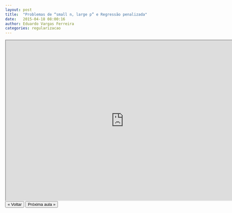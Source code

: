 ```yaml
---
layout: post
title:  "Problemas de “small n, large p” e Regressão penalizada"
date:   2015-04-18 08:00:16
author: Eduardo Vargas Ferreira
categories: regularizacao 
---
```


<center>
<iframe width="760" height="515" src="https://www.youtube.com/embed/tm5jp2lluS0?autoplay=0"> </iframe>
</center>

<FORM>
<INPUT Type="BUTTON" align="left" Value="&laquo; Voltar" Onclick="window.location.href='{{ site.baseurl }}/1parte/'">
<INPUT Type="BUTTON" align="left" Value="Próxima aula &raquo;" Onclick="window.location.href='{{ site.baseurl }}/regularizacao/2015/04/18/aula17.html'">
</FORM>
